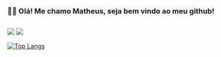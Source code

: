 ### :raising_hand_man: Olá! Me chamo Matheus, seja bem vindo ao meu github! 
##
 <a href="https://www.linkedin.com/in/matheus-roque-/" target="_blank"><img src="https://img.shields.io/badge/LinkedIn-0077B5?style=for-the-badge&logo=linkedin&logoColor=white"/></a>
 <a href="https://www.instagram.com/matthroque/" target="_blank"><img src="https://img.shields.io/badge/Instagram-E4405F?style=for-the-badge&logo=instagram&logoColor=white"/></a> 

[![Top Langs](https://github-readme-stats.vercel.app/api/top-langs/?username=mathroque&layout=compact)](https://github.com/anuraghazra/github-readme-stats)



